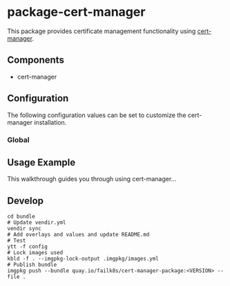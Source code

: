 # package-cert-manager

This package provides certificate management functionality using [cert-manager](https://cert-manager.io/docs/).

## Components

* cert-manager

## Configuration

The following configuration values can be set to customize the cert-manager installation.

### Global

## Usage Example

This walkthrough guides you through using cert-manager...


## Develop

```
cd bundle
# Update vendir.yml
vendir sync
# Add overlays and values and update README.md
# Test
ytt -f config
# Lock images used
kbld -f . --imgpkg-lock-output .imgpkg/images.yml
# Publish bundle
imgpkg push --bundle quay.io/failk8s/cert-manager-package:<VERSION> --file .
```